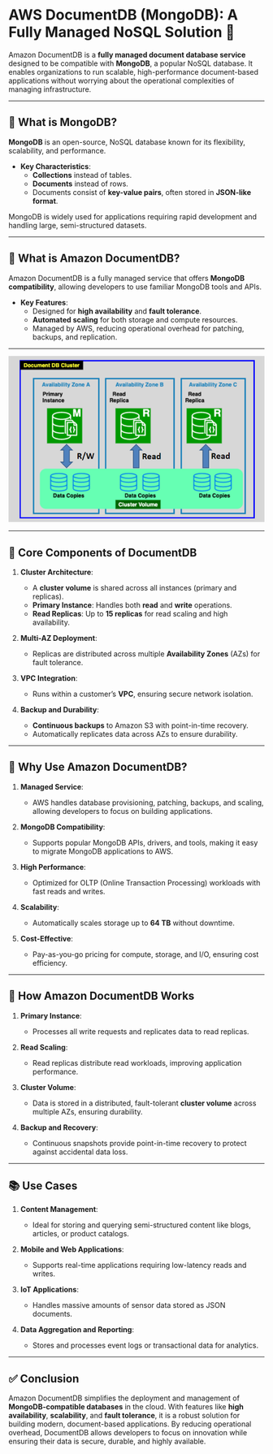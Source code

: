 # AWS DocumentDB (MongoDB): A Fully Managed NoSQL Solution 📄

Amazon DocumentDB is a **fully managed document database service** designed to be compatible with **MongoDB**, a popular NoSQL database. It enables organizations to run scalable, high-performance document-based applications without worrying about the operational complexities of managing infrastructure.

---

## 📝 **What is MongoDB?**

**MongoDB** is an open-source, NoSQL database known for its flexibility, scalability, and performance.

- **Key Characteristics**:
  - **Collections** instead of tables.
  - **Documents** instead of rows.
  - Documents consist of **key-value pairs**, often stored in **JSON-like format**.

MongoDB is widely used for applications requiring rapid development and handling large, semi-structured datasets.

---

## 🌟 **What is Amazon DocumentDB?**

Amazon DocumentDB is a fully managed service that offers **MongoDB compatibility**, allowing developers to use familiar MongoDB tools and APIs.

- **Key Features**:
  - Designed for **high availability** and **fault tolerance**.
  - **Automated scaling** for both storage and compute resources.
  - Managed by AWS, reducing operational overhead for patching, backups, and replication.

---

<div align="center">
  <img src="images/documentdb-cluster.png" alt="DocumentDB Cluster" />
</div>

---

## 🔑 **Core Components of DocumentDB**

1. **Cluster Architecture**:

   - A **cluster volume** is shared across all instances (primary and replicas).
   - **Primary Instance**: Handles both **read** and **write** operations.
   - **Read Replicas**: Up to **15 replicas** for read scaling and high availability.

2. **Multi-AZ Deployment**:

   - Replicas are distributed across multiple **Availability Zones** (AZs) for fault tolerance.

3. **VPC Integration**:

   - Runs within a customer’s **VPC**, ensuring secure network isolation.

4. **Backup and Durability**:
   - **Continuous backups** to Amazon S3 with point-in-time recovery.
   - Automatically replicates data across AZs to ensure durability.

---

## 🚀 **Why Use Amazon DocumentDB?**

1. **Managed Service**:

   - AWS handles database provisioning, patching, backups, and scaling, allowing developers to focus on building applications.

2. **MongoDB Compatibility**:

   - Supports popular MongoDB APIs, drivers, and tools, making it easy to migrate MongoDB applications to AWS.

3. **High Performance**:

   - Optimized for OLTP (Online Transaction Processing) workloads with fast reads and writes.

4. **Scalability**:

   - Automatically scales storage up to **64 TB** without downtime.

5. **Cost-Effective**:
   - Pay-as-you-go pricing for compute, storage, and I/O, ensuring cost efficiency.

---

## 🔄 **How Amazon DocumentDB Works**

1. **Primary Instance**:

   - Processes all write requests and replicates data to read replicas.

2. **Read Scaling**:

   - Read replicas distribute read workloads, improving application performance.

3. **Cluster Volume**:

   - Data is stored in a distributed, fault-tolerant **cluster volume** across multiple AZs, ensuring durability.

4. **Backup and Recovery**:
   - Continuous snapshots provide point-in-time recovery to protect against accidental data loss.

---

## 📚 **Use Cases**

1. **Content Management**:

   - Ideal for storing and querying semi-structured content like blogs, articles, or product catalogs.

2. **Mobile and Web Applications**:

   - Supports real-time applications requiring low-latency reads and writes.

3. **IoT Applications**:

   - Handles massive amounts of sensor data stored as JSON documents.

4. **Data Aggregation and Reporting**:
   - Stores and processes event logs or transactional data for analytics.

---

## ✅ **Conclusion**

Amazon DocumentDB simplifies the deployment and management of **MongoDB-compatible databases** in the cloud. With features like **high availability**, **scalability**, and **fault tolerance**, it is a robust solution for building modern, document-based applications. By reducing operational overhead, DocumentDB allows developers to focus on innovation while ensuring their data is secure, durable, and highly available.

